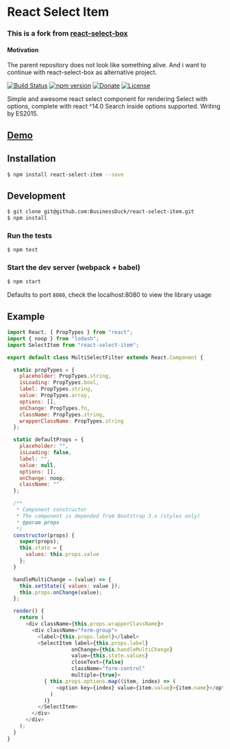 # React Select Item
### This is a fork from [react-select-box](https://github.com/instructure/react-select-box)
#### Motivation
The parent repository does not look like something alive. And i want to continue with react-select-box as alternative project.

[![Build Status](https://travis-ci.org/BusinessDuck/react-select-item.svg?branch=master)](https://travis-ci.org/BusinessDuck/react-select-item) [![npm version](https://badge.fury.io/js/react-select-item.svg)](https://badge.fury.io/js/react-select-item) [![Donate](https://img.shields.io/badge/Donate-PayPal-green.svg)](https://www.paypal.com/cgi-bin/webscr?cmd=_s-xclick&hosted_button_id=MN45NZ5YF3NZ4) [![License](http://img.shields.io/:license-mit-blue.svg)](http://doge.mit-license.org)

Simple and awesome react select component for rendering Select with options, complete with react ^14.0
Search inside options supported. Writing by ES2015. 

## [Demo](https://businessduck.github.io/react-select-item/)

## Installation

```bash
$ npm install react-select-item --save
```

## Development

```bash
$ git clone git@github.com:BusinessDuck/react-select-item.git
$ npm install
```

### Run the tests

```bash
$ npm test
```

### Start the dev server (webpack + babel)

```bash
$ npm start
```

Defaults to port `8080`, check the localhost:8080 to view the library usage


## Example

```javascript
import React, { PropTypes } from "react";
import { noop } from "lodash";
import SelectItem from "react-select-item";

export default class MultiSelectFilter extends React.Component {

  static propTypes = {
    placeholder: PropTypes.string,
    isLoading: PropTypes.bool,
    label: PropTypes.string,
    value: PropTypes.array,
    options: [],
    onChange: PropTypes.fn,
    className: PropTypes.string,
    wrapperClassName: PropTypes.string
  };

  static defaultProps = {
    placeholder: "",
    isLoading: false,
    label: "",
    value: null,
    options: [],
    onChange: noop,
    className: ""
  };

  /**
   * Component constructor
   * The component is depended from Bootstrap 3.x (styles only)
   * @param props
   */
  constructor(props) {
    super(props);
    this.state = {
      values: this.props.value
    };
  }

  handleMultiChange = (value) => {
    this.setState({ values: value });
    this.props.onChange(value);
  };

  render() {
    return (
      <div className={this.props.wrapperClassName}>
        <div className="form-group">
          <label>{this.props.label}</label>
          <SelectItem label={this.props.label}
                     onChange={this.handleMultiChange}
                     value={this.state.values}
                     closeText={false}
                     className="form-control"
                     multiple={true}>
            { this.props.options.map((item, index) => (
                <option key={index} value={item.value}>{item.name}</option>
              )
            )}
          </SelectItem>
        </div>
      </div>
    );
  }
}
```
